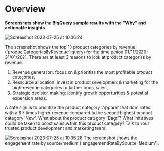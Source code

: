# Overview

**Screenshots show the BigQuery sample results with the "Why" and actionable insights**

![Screenshot 2023-07-25 at 10 06 24](https://github.com/g-aurig/bigquery_samples/assets/138019708/0a26d9aa-f8de-41ff-9bdc-1b69a6cb5ac1)

The screenshot shows the top 10 product categories by revenue ('productCategoriesByRevenue'-query) for the time period 01/11/2020-31/01/2021. 
There are at least 3 reasons to look at product categories by revenue. 
1. Revenue generation: focus on & prioritize the most profitable product categories,
2. Ressource allocation: invest in product development & marketing for the high-revenue categories to further boost sales,
3. Strategic decision making: identify growth opportunities & potential expension areas. 

A safe sign is to prioritize the product category 'Apparel' that dominates with a 6.5 times higher revenue compared to the second highest product category 'New'. 
What about the product category 'Bags'? What initiatives could be taken to boost sales within this product category? Talk to your trusted product development and marketing team.

![Screenshot 2023-07-25 at 10 36 28](https://github.com/g-aurig/bigquery_samples/assets/138019708/e45f472b-945c-49eb-8cb2-cd2d8a722863)
The screenshot shows the engagement rate by source/medium ('engagementRateBySource_Medium').
